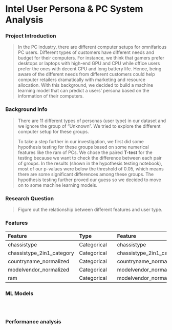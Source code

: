# Intel User Persona & PC System Analysis

### Project Introduction

>
> In the PC industry, there are different computer setups for 
> omnifarious PC users. Different types of customers have different 
> needs and budget for their computers. For instance, we think that 
> gamers prefer desktops or laptops with high-end GPU and CPU while 
> office users prefer the ones with decent CPU and long battery life.
> Hence, being aware of the different needs from different customers 
> could help computer retailers dramatically with marketing and 
> resource allocation. With this background, we decided to build a 
> machine learning model that can predict a users’ persona based on 
> the information of their computers.
>



### Background Info


>
> There are 11 different types of personas (user type) in our 
> dataset and we ignore the group of “Unknown”. We tried to 
> explore the different computer setup for these groups. 
> 
> To take a step further in our investigation, we first 
> did some hypothesis testing for these groups based on 
> some numerical features like the ram of PCs. We chose 
> the paired **T-test** for the testing because we want to 
> check the difference between each pair of groups. In 
> the results (shown in the hypothesis testing notebook), 
> most of our p-values were below the threshold of 0.05, 
> which means there are some significant differences among 
> these groups. The hypothesis testing further proved our 
> guess so we decided to move on to some machine learning models.
>

### Research Question
> Figure out the relationship between different features and user type.


### Features

| Feature                   | Type              |  | Feature                   | Type              |
|:--------------------------|:------------------|:-|:--------------------------|:------------------|
| chassistype               | Categorical       |  | chassistype               | Categorical       |
| chassistype_2in1_category | Categorical       |  | chassistype_2in1_category | Categorical       |
| countryname_normalized    | Categorical       |  | countryname_normalized    | Categorical       |
| modelvendor_normalized    | Categorical       |  | modelvendor_normalized    | Categorical       |
| ram                       | Categorical       |  | modelvendor_normalized    | Categorical       |

### ML Models

```



```
### Performance analysis
```


```
